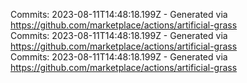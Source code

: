 Commits: 2023-08-11T14:48:18.199Z - Generated via https://github.com/marketplace/actions/artificial-grass
<br>
Commits: 2023-08-11T14:48:18.199Z - Generated via https://github.com/marketplace/actions/artificial-grass
<br>
Commits: 2023-08-11T14:48:18.199Z - Generated via https://github.com/marketplace/actions/artificial-grass
<br>
